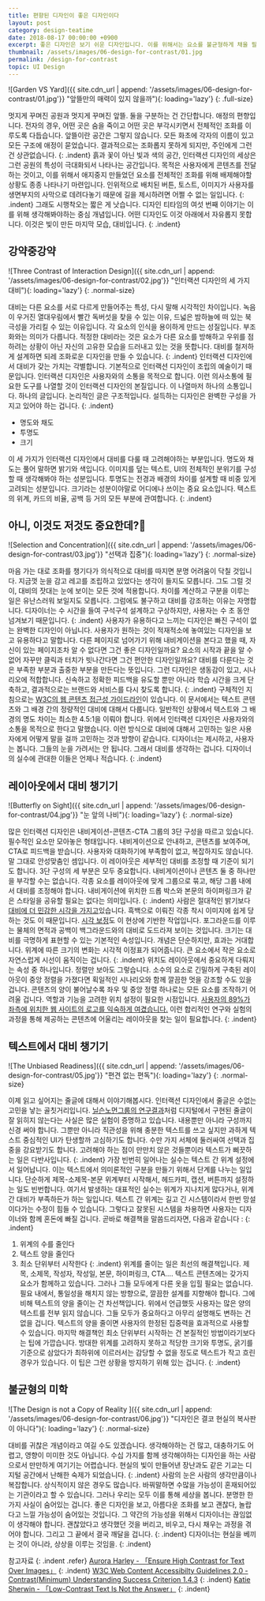 ```yaml
---
title: 편향된 디자인이 좋은 디자인이다
layout: post
category: design-teatime
date: 2018-08-17 00:00:00 +0900
excerpt: 좋은 디자인은 보기 쉬운 디자인입니다. 이를 위해서는 요소를 불균형하게 채울 필요가 있습니다. 대비를 고려하면 좋은 디자인을 만들 수 있습니다.
thumbnail: /assets/images/06-design-for-contrast/01.jpg
permalink: /design-for-contrast
topic: UI Design
---
```

![Garden VS Yard]({{ site.cdn_url | append: '/assets/images/06-design-for-contrast/01.jpg'}} "앞뜰만의 매력이 있지 않을까"){: loading='lazy'}
{: .full-size}

멋지게 꾸며진 공원과 멋지게 꾸며진 앞뜰. 둘을 구분하는 건 간단합니다. 애정의 편향입니다. 전자의 경우, 어떤 곳은 숨을 죽이고 어떤 곳은 부각시키면서 전체적인 조화를 이루도록 다듭습니다. 앞뜰이란 공간은 그렇지 않습니다. 모든 화초에 각자의 이름이 있고 모든 구조에 애정이 묻었습니다. 결과적으로는 조화롭지 못하게 되지만, 주인에게 그런 건 상관없습니다.
{: .indent}
흙과 꽃이 아닌 빛과 색의 공간, 인터랙션 디자인의 세상은 그런 공원의 특성이 극대화되서 나타나는 공간입니다. 목적은 사용자에게 콘텐츠를 전달하는 것이고, 이를 위해서 애지중지 만들었던 요소를 전체적인 조화를 위해 배제해야할 상황도 종종 나타나기 마련입니다. 인위적으로 배치된 버튼, 토스트, 이미지가 사용자를 생면부지의 사막으로 데려다놓기 때문에 길을 제시하려면 어쩔 수 없는 일입니다.
{: .indent}
그래도 시행착오는 짧은 게 낫습니다. 디자인 티타임의 여섯 번째 이야기는 이를 위해 생각해봐야하는 중심 개념입니다. 어떤 디자인도 이것 아래에서 자유롭지 못합니다. 이것은 빛이 만든 마지막 모습, 대비입니다.
{: .indent}

## 강약중강약

![Three Contrast of Interaction Design]({{ site.cdn_url | append: '/assets/images/06-design-for-contrast/02.jpg'}} "인터랙션 디자인의 세 가지 대비"){: loading='lazy'}
{: .normal-size}

대비는 다른 요소를 서로 다르게 만들어주는 특성, 다시 말해 시각적인 차이입니다. 녹음이 우거진 열대우림에서 빨간 독버섯을 찾을 수 있는 이유, 드넓은 밤하늘에 떠 있는 북극성을 가리킬 수 있는 이유입니다. 각 요소의 인식을 용이하게 만드는 성질입니다. 부조화와는 의미가 다릅니다. 적정한 대비라는 것은 요소가 다른 요소를 방해하고 우위를 점하려는 상황이 아닌 자신의 고유한 모습을 드러내고 있는 것을 뜻합니다. 대비를 철저하게 설계하면 되레 조화로운 디자인을 만들 수 있습니다.
{: .indent}
인터랙션 디자인에서 대비가 갖는 가치는 각별합니다. 기본적으로 인터랙션 디자인이 조립의 예술이기 때문입니다. 인터랙션 디자인은 사용자와의 소통을 목적으로 합니다. 이런 의사소통에 필요한 도구를 나열할 것이 인터랙션 디자인의 본질입니다. 이 나열마저 하나의 소통입니다. 하나의 글입니다. 논리적인 글은 구조적입니다. 설득하는 디자인은 완벽한 구성을 가지고 있어야 하는 겁니다.
{: .indent}
- 명도와 채도
- 투명도
- 크기

이 세 가지가 인터랙션 디자인에서 대비를 다룰 때 고려해야하는 부분입니다. 명도와 채도는 풀어 말하면 밝기와 색입니다. 이미지를 덮는 텍스트, UI의 전체적인 분위기를 구성할 때 생각해봐야 하는 성분입니다. 투명도는 전경과 배경의 차이를 설계할 때 비중 있게 고려되는 성분입니다. 크기라는 성분이야말로 어디에나 쓰이는 중요 요소입니다. 텍스트의 위계, 카드의 비율, 공백 등 거의 모든 부분에 관여합니다.
{: .indent}

## 아니, 이것도 저것도 중요한데?🤔

![Selection and Concentration]({{ site.cdn_url | append: '/assets/images/06-design-for-contrast/03.jpg'}} "선택과 집중"){: loading='lazy'}
{: .normal-size}

마음 가는 대로 조화를 챙기다가 의식적으로 대비를 따지면 분명 어려움이 닥칠 것입니다. 지금껏 눈을 감고 레고를 조립하고 있었다는 생각이 들지도 모릅니다. 그도 그럴 것이, 대비의 잣대는 눈에 보이는 모든 것에 적용합니다. 차이를 계산하고 구분을 이루는 일은 유난스러워 보일지도 모릅니다. 그럼에도 불구하고 대비를 강조하는 이유는 자명합니다. 디자이너는 수 시간을 들여 구석구석 설계하고 구상하지만, 사용자는 수 초 동안 넘겨보기 때문입니다.
{: .indent}
사용자가 유용하다고 느끼는 디자인은 빠진 구석이 없는 완벽한 디자인이 아닙니다. 사용자가 원하는 것이 적재적소에 놓여있는 디자인을 보고 유용하다고 말합니다. 다른 페이지로 넘어가기 위해 내비게이션을 본다고 했을 때, 자신이 있는 페이지조차 알 수 없다면 그건 좋은 디자인일까요? 요소의 시작과 끝을 알 수 없어 자꾸만 클릭과 터치가 빗나간다면 그건 편안한 디자인일까요? 대비를 다룬다는 것은 부족한 부분과 출중한 부분을 만든다는 뜻입니다. 그런 디자인은 생동감이 있고, 시나리오에 적합합니다. 신속하고 정확한 피드백을 유도할 뿐만 아니라 학습 시간을 크게 단축하고, 결과적으로는 브랜드와 서비스를 다시 찾도록 합니다.
{: .indent}
구체적인 지침으로는 [W3C의 웹 콘텐츠 접근성 가이드라인](https://www.w3.org/TR/UNDERSTANDING-WCAG20/visual-audio-contrast-contrast.html)이 있습니다. 이 문서에서는 텍스트 콘텐츠와 그 배경 간의 정량적인 대비에 대해서 다룹니다. 일반적인 상황에서 텍스트와 그 배경의 명도 차이는 최소한 4.5:1을 이뤄야 합니다. 위에서 인터랙션 디자인은 사용자와의 소통을 목적으로 한다고 말했습니다. 이런 방식으로 대비에 대해서 고민하는 일은 사용자에게 어떻게 말을 걸까 고민하는 것과 방향이 같습니다. 디자이너는 제시하고, 사용자는 봅니다. 그들의 눈을 가려서는 안 됩니다. 그래서 대비를 생각하는 겁니다. 디자이너의 실수에 관대한 이들은 언제나 적습니다.
{: .indent}

## 레이아웃에서 대비 챙기기

![Butterfly on Sight]({{ site.cdn_url | append: '/assets/images/06-design-for-contrast/04.jpg'}} "눈 앞의 나비"){: loading='lazy'}
{: .normal-size}

많은 인터랙션 디자인은 내비게이션-콘텐츠-CTA 그룹의 3단 구성을 따르고 있습니다. 필수적인 요소만 모아놓은 형태입니다. 내비게이션으로 안내하고, 콘텐츠를 보여주며, CTA로 피드백을 받습니다. 사용자와 대화하기에 부족함이 없고, 복잡하지도 않습니다. 말 그대로 안성맞춤인 셈입니다. 이 레이아웃은 세부적인 대비를 조정할 때 기준이 되기도 합니다. 3단 구성의 세 부분은 모두 중요합니다. 내비게이션이나 콘텐츠 둘 중 하나만을 부각할 수는 없습니다. 각종 요소를 레이아웃에 맞게 그룹으로 묶고, 해당 그룹 내에서 대비를 조정해야 합니다. 내비게이션에 위치한 드롭 박스와 본문의 하이퍼링크가 같은 스타일을 공유할 필요는 없다는 의미입니다.
{: .indent}
사람은 절대적인 밝기보다 [대비에 더 민감한 시각을 가지고](https://ko.wikipedia.org/wiki/%EC%BD%98%ED%8A%B8%EB%9D%BC%EC%8A%A4%ED%8A%B8)있습니다. 흑백으로 이뤄진 각종 착시 이미지에 쉽게 당하는 것도 이 때문입니다. [시각 보정](https://medium.com/@lukejones/optical-adjustment-b55492a1165c)도 이 현상에 기반한 작업입니다. 포그라운드를 이루는 물체의 면적과 공백이 백그라운드와의 대비로 도드라져 보이는 것입니다. 크기는 대비를 극명하게 표현할 수 있는 기본적인 속성입니다. 개념은 단순하지만, 효과는 거대합니다. 위계에 따른 크기의 변화는 시각적 이정표가 되어줍니다. 큰 요소에서 작은 요소로 자연스럽게 시선이 움직이는 겁니다.
{: .indent}
위치도 레이아웃에서 중요하게 다뤄지는 속성 중 하나입니다. 정렬만 보아도 그렇습니다. 소수의 요소로 긴밀하게 구축된 레이아웃이 중앙 정렬을 가졌다면 획일적인 시나리오와 함께 깔끔한 멋을 강조할 수도 있을 겁니다. 콘텐츠의 양이 불어날수록 좌우 및 중앙 정렬 하나로는 모든 요소를 조작하기 어려울 겁니다. 역할과 기능을 고려한 위치 설정이 필요한 시점입니다. [사용자의 89%가 좌측에 위치한 웹 사이트의 로고를 익숙하게 여겼습니다.](https://www.nngroup.com/articles/logo-placement-brand-recall/) 이런 합리적인 연구와 실험의 과정을 통해 제공하는 콘텐츠에 어울리는 레이아웃을 찾는 일이 필요합니다.
{: .indent}

## 텍스트에서 대비 챙기기

![The Unbiased Readiness]({{ site.cdn_url | append: '/assets/images/06-design-for-contrast/05.jpg'}} "편견 없는 편독"){: loading='lazy'}
{: .normal-size}

이제 읽고 싶어지는 줄글에 대해서 이야기해봅시다. 인터랙션 디자인에서 줄글은 수없는 고민을 낳는 골칫거리입니다. [닐슨노먼그룹의 연구결과](https://www.nngroup.com/articles/f-shaped-pattern-reading-web-content-discovered/)처럼 디지털에서 구현된 줄글이 잘 읽히지 않는다는 사실은 많은 실험이 증명하고 있습니다. 내용뿐만 아니라 구성까지 신경 써야 합니다. 그뿐만 아니라 직관성을 위해 충분한 텍스트를 쓰고 싶지만 과하게 텍스트 중심적인 UI가 탄생할까 고심하기도 합니다. 수만 가지 서체에 둘러싸여 선택과 집중을 강요받기도 합니다. 고려해야 하는 점이 만만치 않은 것들뿐이라 텍스트가 삐끗하는 일은 다반사입니다.
{: .indent}
가장 빈번히 일어나는 실수는 텍스트 간 위계 설정에서 일어납니다. 이는 텍스트에서 의미론적인 구분을 만들기 위해서 단계를 나누는 일입니다. 단순하게 제목-소제목-본문 위계부터 시작해서, 헤드카피, 캡션, 버튼까지 설정하는 일도 빈번합니다. 여기서 발생하는 대표적인 실수는 위계가 지나치게 많다거나, 위계 간 대비가 부족하든가 하는 일입니다. 텍스트 간 위계는 길고 긴 시스템이라서 한번 망설이다가는 수정이 힘들 수 있습니다. 그렇다고 잘못된 시스템을 차용하면 사용자는 디자이너와 함께 혼돈에 빠질 겁니다. 곧바로 해결책을 말씀드리자면, 다음과 같습니다 :
{: .indent}
1. 위계의 수를 줄인다
2. 텍스트 양을 줄인다
3. 최소 단위부터 시작한다
{: .indent}
위계를 줄이는 일은 최선의 해결책입니다. 제목, 소제목, 작성자, 작성일, 본문, 하이퍼링크, CTA…. 텍스트 콘텐츠에는 갖가지 요소가 함께하고 있습니다. 그러나 그들 모두에게 다른 옷을 입힐 필요는 없습니다. 필요 내에서, 통일성을 해치지 않는 방향으로, 깔끔한 설계를 지향해야 합니다. 그에 비해 텍스트의 양을 줄이는 건 차선책입니다. 위에서 언급했듯 사용자는 많은 양의 텍스트를 전부 읽지 않습니다. 그들 모두가 중요하다고 아무리 설명해도 변하는 건 없을 겁니다. 텍스트의 양을 줄이면 사용자의 한정된 집중력을 효과적으로 사용할 수 있습니다. 마지막 해결책인 최소 단위부터 시작하는 건 본질적인 방법이라기보다는 팁에 가깝습니다. 방대한 위계를 고려하지 못하고 적당한 크기와 투명도, 굵기를 기준으로 삼았다가 최하위에 이르러서는 감당할 수 없을 정도로 텍스트가 작고 흐린 경우가 있습니다. 이 팁은 그런 상황을 방지하기 위해 있는 겁니다.
{: .indent}

## 불균형의 미학

![The Design is not a Copy of Reality ]({{ site.cdn_url | append: '/assets/images/06-design-for-contrast/06.jpg'}} "디자인은 결코 현실의 복사판이 아니다"){: loading='lazy'}
{: .normal-size}

대비를 귀찮은 개념이라고 여길 수도 있겠습니다. 생각해야하는 건 많고, 대충하기도 어렵고, 영향이 미미한 것도 아닙니다. 수십 가지를 함께 생각해야하는 디자인을 하는 사람으로서 만만하게 여기기는 어렵습니다. 현실의 빛이 만들어낸 장난과도 같은 기교는 디지털 공간에서 난해한 숙제가 되었습니다.
{: .indent}
사람의 눈은 사람의 생각만큼이나 복잡합니다. 상식적이지 않은 경우도 많습니다. 바꿔말하면 수많을 가능성이 혼재되어있는 기관이라고 할 수 있습니다. 그러나 우리는 모두 이를 통해 세상을 봅니다. 분명한 한 가지 사실이 숨어있는 겁니다. 좋은 디자인을 보고, 아름다운 조화를 보고 괜찮다, 놀랍다고 느낄 가능성이 숨어있는 것입니다. 그 약간의 가능성을 위해서 디자이너는 끊임없이 생각해야 합니다. 괜찮았다고 생각했던 것을 버리고, 비우고, 다시 채우는 과정을 겪어야 합니다. 그리고 그 끝에서 결국 깨달을 겁니다.
{: .indent}
디자이너는 현실을 베끼는 것이 아니라, 상상을 이루는 것임을.
{: .indent}

참고자료
{: .indent .refer}
[Aurora Harley - 「Ensure High Contrast for Text Over Images」](https://www.nngroup.com/articles/text-over-images/)
{: .indent}
[W3C Web Content Accessibilty Guidelines 2.0 - Contrast(Minimum) Understanding Success Criterion 1.4.3](https://www.w3.org/TR/UNDERSTANDING-WCAG20/visual-audio-contrast-contrast.html)
{: .indent}
[Katie Sherwin - 「Low-Contrast Text Is Not the Answer」](https://www.nngroup.com/articles/low-contrast/)
{: .indent}